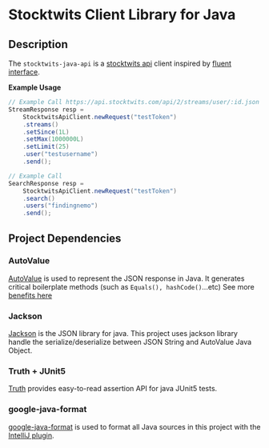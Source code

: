 # Stocktwits Client Library for Java

## Description

The `stocktwits-java-api` is a [stocktwits api](https://api.stocktwits.com/developers/docs) client
inspired by [fluent interface](https://en.wikipedia.org/wiki/Fluent_interface).

**Example Usage**

```java
// Example Call https://api.stocktwits.com/api/2/streams/user/:id.json
StreamResponse resp =
    StocktwitsApiClient.newRequest("testToken")
    .streams()
    .setSince(1L)
    .setMax(1000000L)
    .setLimit(25)
    .user("testusername")
    .send();

// Example Call
SearchResponse resp =
    StocktwitsApiClient.newRequest("testToken")
    .search()
    .users("findingnemo")
    .send();
```

## Project Dependencies

### AutoValue

[AutoValue](https://github.com/google/auto/blob/master/value/userguide/index.md) is used to
represent the JSON response in Java. It generates critical boilerplate methods (such
as `Equals(), hashCode()`...etc)
See more [benefits here](https://github.com/google/auto/blob/master/value/userguide/why.md)

### Jackson

[Jackson](https://github.com/FasterXML/jackson) is the JSON library for java. This project uses
jackson library handle the serialize/deserialize between JSON String and AutoValue Java Object.

### Truth + JUnit5

[Truth](https://truth.dev/) provides easy-to-read assertion API for java JUnit5 tests.

### google-java-format

[google-java-format](https://github.com/google/google-java-format) is used to format all Java
sources in this project with
the [IntelliJ plugin](https://plugins.jetbrains.com/plugin/8527-google-java-format).
